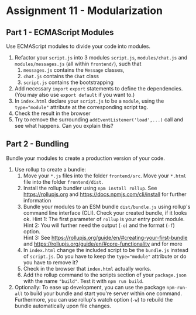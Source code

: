 # Assignment 11 - Modularization

## Part 1 - ECMAScript Modules
Use ECMAScript modules to divide your code into modules.

1. Refactor your `script.js` into 3 modules `script.js`, `modules/chat.js` and `modules/messages.js` (all within 
`frontend/`), such that
    1. `messages.js` contains the `Message` classes, 
    2. `chat.js` contains the `Chat` class
    3. `script.js` contains the bootstrapping
2. Add necessary `import` `export` statements to define the dependencies. (You may also use `export default` if you want 
to.)
3. In `index.html` declare your `script.js` to be a `module`, using the `type="module"` attribute at the 
corresponding script tag. 
4. Check the result in the browser
5. Try to remove the surrounding `addEventListener('load',...)` call and see what happens. Can you explain this?
 

## Part 2 - Bundling
Bundle your modules to create a production version of your code.

1. Use rollup to create a bundle:
    1. Move your `*.js` files into the folder `frontend/src`.
       Move your `*.html` file into the folder `frontend/dist`.
    2. Install the rollup bundler using `npm install rollup`. See https://rollupjs.org and 
    https://docs.npmjs.com/cli/install for further information
    3. Bundle your modules to an ESM bundle `dist/bundle.js` using rollup's command line interface (CLI).  Check your 
    created bundle, if it looks ok.
    Hint 1: The first parameter of `rollup` is your entry point module.  
    Hint 2: You will further need the output (`-o`) and the format (`-f`) option.  
    Hint 3: See https://rollupjs.org/guide/en/#creating-your-first-bundle and 
    https://rollupjs.org/guide/en/#core-functionality and  for more
    4. In `index.html` change the included script to be the `bundle.js` instead of `script.js`. Do you have to keep the 
    `type="module"` attribute or do you have to remove it?
    5. Check in the browser that `index.html` actually works.
    6. Add the rollup command to the scripts section of your `package.json` with the name `"build"`. Test it with 
    `npm run build`.
2. Optionally: To ease up development, you can use the package `npm-run-all` to build your bundle and start you're 
server within one command. Furthermore, you can use rollup's watch option (`-w`) to rebuild the bundle automatically 
upon file changes.
